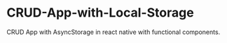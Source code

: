 # CRUD-App-with-Local-Storage
CRUD App with AsyncStorage in react native with functional components.
